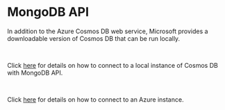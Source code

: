 # MongoDB API

In addition to the Azure Cosmos DB web service, Microsoft provides a downloadable version of Cosmos DB that can be run locally.

&nbsp;

Click [here](<Localinstance2.md>) for details on how to connect to a local instance of Cosmos DB with MongoDB API.

&nbsp;

Click [here](<Azureinstance1.md>) for details on how to connect to an Azure instance.

